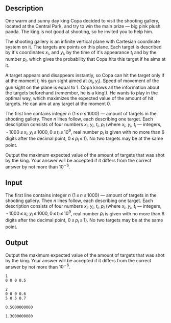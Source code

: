 ## Description

<div><p>One warm and sunny day king Copa decided to visit the shooting gallery, located at the Central Park, and try to win the main prize — big pink plush panda. The king is not good at shooting, so he invited you to help him.</p><p>The shooting gallery is an infinite vertical plane with Cartesian coordinate system on it. The targets are points on this plane. Each target is described by it's coordinates <span class="tex-span"><i>x</i><sub class="lower-index"><i>i</i></sub></span>, and <span class="tex-span"><i>y</i><sub class="lower-index"><i>i</i></sub></span>, by the time of it's appearance <span class="tex-span"><i>t</i><sub class="lower-index"><i>i</i></sub></span> and by the number <span class="tex-span"><i>p</i><sub class="lower-index"><i>i</i></sub></span>, which gives the probability that Copa hits this target if he aims at it.</p><p>A target appears and disappears instantly, so Copa can hit the target only if at the moment <span class="tex-span"><i>t</i><sub class="lower-index"><i>i</i></sub></span> his gun sight aimed at <span class="tex-span">(<i>x</i><sub class="lower-index"><i>i</i></sub>, <i>y</i><sub class="lower-index"><i>i</i></sub>)</span>. Speed of movement of the gun sight on the plane is equal to 1. Copa knows all the information about the targets beforehand (remember, he is a king!). He wants to play in the optimal way, which maximizes the expected value of the amount of hit targets. He can aim at any target at the moment 0.</p></div><div class="input-specification"><p>The first line contains integer <span class="tex-span"><i>n</i></span> (<span class="tex-span">1 ≤ <i>n</i> ≤ 1000</span>) — amount of targets in the shooting gallery. Then <span class="tex-span"><i>n</i></span> lines follow, each describing one target. Each description consists of four numbers <span class="tex-span"><i>x</i><sub class="lower-index"><i>i</i></sub></span>, <span class="tex-span"><i>y</i><sub class="lower-index"><i>i</i></sub></span>, <span class="tex-span"><i>t</i><sub class="lower-index"><i>i</i></sub></span>, <span class="tex-span"><i>p</i><sub class="lower-index"><i>i</i></sub></span> (where <span class="tex-span"><i>x</i><sub class="lower-index"><i>i</i></sub></span>, <span class="tex-span"><i>y</i><sub class="lower-index"><i>i</i></sub></span>, <span class="tex-span"><i>t</i><sub class="lower-index"><i>i</i></sub></span> — integers, <span class="tex-span"> - 1000 ≤ <i>x</i><sub class="lower-index"><i>i</i></sub>, <i>y</i><sub class="lower-index"><i>i</i></sub> ≤ 1000, 0 ≤ <i>t</i><sub class="lower-index"><i>i</i></sub> ≤ 10<sup class="upper-index">9</sup></span>, real number <span class="tex-span"><i>p</i><sub class="lower-index"><i>i</i></sub></span> is given with no more than 6 digits after the decimal point, <span class="tex-span">0 ≤ <i>p</i><sub class="lower-index"><i>i</i></sub> ≤ 1</span>). No two targets may be at the same point.</p></div><div class="output-specification"><p>Output the maximum expected value of the amount of targets that was shot by the king. Your answer will be accepted if it differs from the correct answer by not more than <span class="tex-span">10<sup class="upper-index"> - 6</sup></span>.</p></div>

## Input

<p>The first line contains integer <span class="tex-span"><i>n</i></span> (<span class="tex-span">1 ≤ <i>n</i> ≤ 1000</span>) — amount of targets in the shooting gallery. Then <span class="tex-span"><i>n</i></span> lines follow, each describing one target. Each description consists of four numbers <span class="tex-span"><i>x</i><sub class="lower-index"><i>i</i></sub></span>, <span class="tex-span"><i>y</i><sub class="lower-index"><i>i</i></sub></span>, <span class="tex-span"><i>t</i><sub class="lower-index"><i>i</i></sub></span>, <span class="tex-span"><i>p</i><sub class="lower-index"><i>i</i></sub></span> (where <span class="tex-span"><i>x</i><sub class="lower-index"><i>i</i></sub></span>, <span class="tex-span"><i>y</i><sub class="lower-index"><i>i</i></sub></span>, <span class="tex-span"><i>t</i><sub class="lower-index"><i>i</i></sub></span> — integers, <span class="tex-span"> - 1000 ≤ <i>x</i><sub class="lower-index"><i>i</i></sub>, <i>y</i><sub class="lower-index"><i>i</i></sub> ≤ 1000, 0 ≤ <i>t</i><sub class="lower-index"><i>i</i></sub> ≤ 10<sup class="upper-index">9</sup></span>, real number <span class="tex-span"><i>p</i><sub class="lower-index"><i>i</i></sub></span> is given with no more than 6 digits after the decimal point, <span class="tex-span">0 ≤ <i>p</i><sub class="lower-index"><i>i</i></sub> ≤ 1</span>). No two targets may be at the same point.</p>

## Output

<p>Output the maximum expected value of the amount of targets that was shot by the king. Your answer will be accepted if it differs from the correct answer by not more than <span class="tex-span">10<sup class="upper-index"> - 6</sup></span>.</p>





```input1
1
0 0 0 0.5

```




```input2
2
0 0 0 0.6
5 0 5 0.7

```




```output1
0.5000000000

```




```output2
1.3000000000

```


